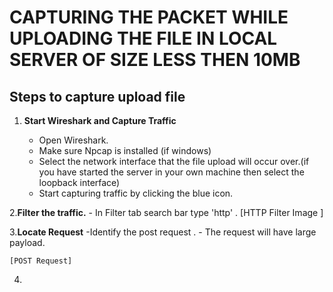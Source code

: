 # CAPTURING THE PACKET WHILE UPLOADING THE FILE IN LOCAL SERVER OF SIZE LESS THEN 10MB


## Steps to capture upload file


1. **Start Wireshark and Capture Traffic**

   - Open Wireshark.
   - Make sure Npcap is installed (if windows)
   - Select the network interface that the file upload will occur over.(if you have started the     server in your own machine then select the loopback interface)
   - Start capturing traffic by clicking the blue icon.

2.**Filter the traffic.**
    - In Filter tab search bar type 'http' .
    [HTTP Filter Image ]

3.**Locate Request**
    -Identify the post request .
    - The request will have large payload.

    [POST Request]
4.